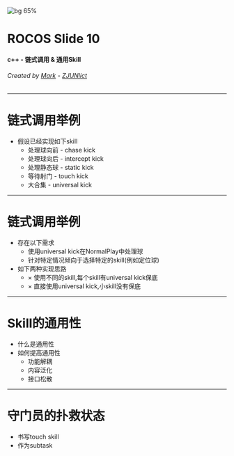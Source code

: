<!-- $theme: gaia -->
<!-- page_number: true -->
<!-- footer: © Copyright 2020,Mark ZJUNlict (hzypp@sina.cn) -->
![bg 65%](img1/robot_alpha.png)

# ROCOS Slide 10

#### c++ - 链式调用 & 通用Skill

###### Created by [Mark](https://github.com/ZJUMark) - [ZJUNlict](https://github.com/ZJUSSL/TeamDescription)

---
# 链式调用举例
* 假设已经实现如下skill
	* 处理球向前 - chase kick
	* 处理球向后 - intercept kick
	* 处理静态球 - static kick
	* 等待射门 - touch kick
	* 大合集 - universal kick

---
# 链式调用举例
* 存在以下需求
	* 使用universal kick在NormalPlay中处理球
	* 针对特定情况倾向于选择特定的skill(例如定位球)
* 如下两种实现思路
	* × 使用不同的skill,每个skill有universal kick保底
	* × 直接使用universal kick,小skill没有保底

---
# Skill的通用性
* 什么是通用性
* 如何提高通用性
	* 功能解耦
	* 内容泛化
	* 接口松散

---
# 守门员的扑救状态
* 书写touch skill
* 作为subtask
